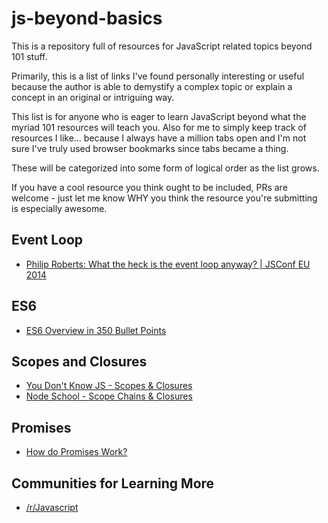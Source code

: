 # js-beyond-basics
This is a repository full of resources for JavaScript related topics beyond 101 stuff.

Primarily, this is a list of links I've found personally interesting or useful because the author is able to demystify a complex topic or explain a concept in an original or intriguing way.

This list is for anyone who is eager to learn JavaScript beyond what the myriad 101 resources will teach you. Also for me to simply keep track of resources I like... because I always have a million tabs open and I'm not sure I've truly used browser bookmarks since tabs became a thing.

These will be categorized into some form of logical order as the list grows.

If you have a cool resource you think ought to be included, PRs are welcome - just let me know WHY you think the resource you're submitting is especially awesome.

## Event Loop
* [Philip Roberts: What the heck is the event loop anyway? | JSConf EU 2014](https://www.youtube.com/watch?v=8aGhZQkoFbQ)

## ES6
* [ES6 Overview in 350 Bullet Points](https://ponyfoo.com/articles/es6)

## Scopes and Closures
* [You Don't Know JS - Scopes & Closures](https://github.com/getify/You-Dont-Know-JS/tree/master/scope%20%26%20closures)
* [Node School - Scope Chains & Closures](https://www.github.com/jesstelford/scope-chains-closures)

## Promises
* [How do Promises Work?](http://robotlolita.me/2015/11/15/how-do-promises-work.html)

## Communities for Learning More
* [/r/Javascript](https://www.reddit.com/r/javascript)

